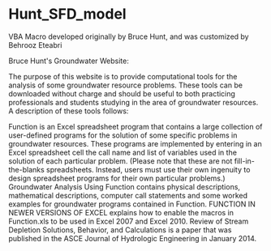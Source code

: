# Hunt_SFD_model
VBA Macro developed originally by Bruce Hunt, and was customized by Behrooz Eteabri

Bruce Hunt's Groundwater Website:

The purpose of this website is to provide computational tools for the analysis of some groundwater resource problems. These tools can be downloaded without charge and should be useful to both practicing professionals and students studying in the area of groundwater resources. A description of these tools follows:

 Function is an Excel spreadsheet program that contains a large collection of user-defined programs for the solution of some specific problems in groundwater resources. These programs are implemented by entering in an Excel spreadsheet cell the call name and list of variables used in the solution of each particular problem. (Please note that these are not fill-in-the-blanks spreadsheets. Instead, users must use their own ingenuity to design spreadsheet programs for their own particular problems.)
Groundwater Analysis Using Function contains physical descriptions, mathematical descriptions, computer call statements and some worked examples for groundwater programs contained in Function.
FUNCTION IN NEWER VERSIONS OF EXCEL explains how to enable the macros in Function.xls to be used in Excel 2007 and Excel 2010.
Review of Stream Depletion Solutions, Behavior, and Calculations is a paper that was published in the ASCE Journal of Hydrologic Engineering in January 2014.
